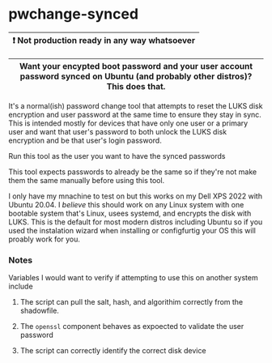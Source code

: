 # pwchange-synced

| :exclamation:   Not production ready in any way whatsoever  |
|-------------------------------------------------------------|
 

| Want your encypted boot password and your user account password synced on Ubuntu (and probably other distros)? This does that.  |
|---------------------------------------------------------------------------------------------------------------------------------|


It's a normal(ish) password change tool that attempts to reset the LUKS disk encryption and user password at the same time to ensure they stay in sync. This is intended mostly for devices that have only one user or a primary user and want that user's password to both unlock the LUKS disk encryption and be that user's login password.

Run this tool as the user you want to have the synced passwords

This tool expects passwords to already be the same so if they're not make them the same manually before using this tool.

I only have my mnachine to test on but this works on my Dell XPS 2022 with Ubuntu 20.04. I _believe_ this should work on any Linux system with one bootable system that's Linux, usees systemd, and encrypts the disk with LUKS. This is the default for most modern distros including Ubuntu so if you used the instalation wizard when installing or configfurtig your OS this will proably work for you.

### Notes

Variables I would want to verify if attempting to use this on another system include

1. The script can pull the salt, hash, and algorithim correctly from the shadowfile. 

1. The `openssl` component behaves as expoected to validate the user password

1. The script can correctly identify the correct disk device


